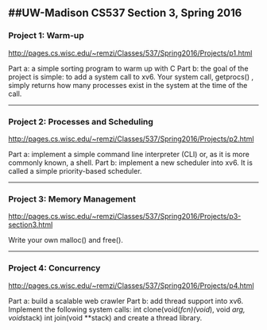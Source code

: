 ##UW-Madison CS537 Section 3, Spring 2016
---------------------------------------------
### Project 1: Warm-up
http://pages.cs.wisc.edu/~remzi/Classes/537/Spring2016/Projects/p1.html

Part a: a simple sorting program to warm up with C
Part b: the goal of the project is simple: to add a system call to xv6. Your system call, getprocs() , simply returns how many processes exist in the system at the time of the call.

---------------------------------------------
### Project 2: Processes and Scheduling
http://pages.cs.wisc.edu/~remzi/Classes/537/Spring2016/Projects/p2.html

Part a: implement a simple command line interpreter (CLI) or, as it is more commonly known, a shell.
Part b: implement a new scheduler into xv6. It is called a simple priority-based scheduler. 

---------------------------------------------
### Project 3: Memory Management
http://pages.cs.wisc.edu/~remzi/Classes/537/Spring2016/Projects/p3-section3.html

Write your own malloc() and free().

---------------------------------------------
### Project 4: Concurrency
http://pages.cs.wisc.edu/~remzi/Classes/537/Spring2016/Projects/p4.html

Part a: build a scalable web crawler 
Part b: add thread support into xv6. Implement the following system calls:
	int clone(void(*fcn)(void*), void *arg, void*stack)
	int join(void **stack)
	and create a thread library.


